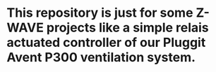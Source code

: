 # This repository is just for some Z-WAVE projects like a simple relais actuated controller of our Pluggit Avent P300 ventilation system.
